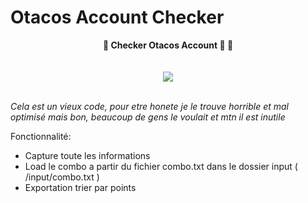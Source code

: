 # Otacos Account Checker

<p align="center">
  <b>🖤 Checker Otacos Account 🐒
 🖤</b><br>
  <br><br>
    <img src="https://cdn.discordapp.com/attachments/762750100500906044/860549000939831316/183296.gif">
    <br><br>
</p>

_Cela est un vieux code, pour etre honete je le trouve horrible et mal optimisé mais bon, beaucoup de gens le voulait et mtn il est inutile_

Fonctionnalité:
- Capture toute les informations
- Load le combo a partir du fichier combo.txt dans le dossier input ( /input/combo.txt )
- Exportation trier par points

